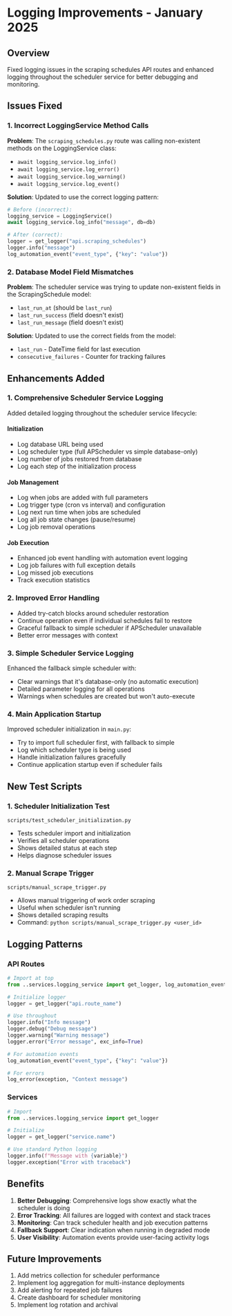 # Logging Improvements - January 2025

## Overview
Fixed logging issues in the scraping schedules API routes and enhanced logging throughout the scheduler service for better debugging and monitoring.

## Issues Fixed

### 1. Incorrect LoggingService Method Calls
**Problem**: The `scraping_schedules.py` route was calling non-existent methods on the LoggingService class:
- `await logging_service.log_info()` 
- `await logging_service.log_error()`
- `await logging_service.log_warning()`
- `await logging_service.log_event()`

**Solution**: Updated to use the correct logging pattern:
```python
# Before (incorrect):
logging_service = LoggingService()
await logging_service.log_info("message", db=db)

# After (correct):
logger = get_logger("api.scraping_schedules")
logger.info("message")
log_automation_event("event_type", {"key": "value"})
```

### 2. Database Model Field Mismatches
**Problem**: The scheduler service was trying to update non-existent fields in the ScrapingSchedule model:
- `last_run_at` (should be `last_run`)
- `last_run_success` (field doesn't exist)
- `last_run_message` (field doesn't exist)

**Solution**: Updated to use the correct fields from the model:
- `last_run` - DateTime field for last execution
- `consecutive_failures` - Counter for tracking failures

## Enhancements Added

### 1. Comprehensive Scheduler Service Logging
Added detailed logging throughout the scheduler service lifecycle:

#### Initialization
- Log database URL being used
- Log scheduler type (full APScheduler vs simple database-only)
- Log number of jobs restored from database
- Log each step of the initialization process

#### Job Management
- Log when jobs are added with full parameters
- Log trigger type (cron vs interval) and configuration
- Log next run time when jobs are scheduled
- Log all job state changes (pause/resume)
- Log job removal operations

#### Job Execution
- Enhanced job event handling with automation event logging
- Log job failures with full exception details
- Log missed job executions
- Track execution statistics

### 2. Improved Error Handling
- Added try-catch blocks around scheduler restoration
- Continue operation even if individual schedules fail to restore
- Graceful fallback to simple scheduler if APScheduler unavailable
- Better error messages with context

### 3. Simple Scheduler Service Logging
Enhanced the fallback simple scheduler with:
- Clear warnings that it's database-only (no automatic execution)
- Detailed parameter logging for all operations
- Warnings when schedules are created but won't auto-execute

### 4. Main Application Startup
Improved scheduler initialization in `main.py`:
- Try to import full scheduler first, with fallback to simple
- Log which scheduler type is being used
- Handle initialization failures gracefully
- Continue application startup even if scheduler fails

## New Test Scripts

### 1. Scheduler Initialization Test
`scripts/test_scheduler_initialization.py`
- Tests scheduler import and initialization
- Verifies all scheduler operations
- Shows detailed status at each step
- Helps diagnose scheduler issues

### 2. Manual Scrape Trigger
`scripts/manual_scrape_trigger.py`
- Allows manual triggering of work order scraping
- Useful when scheduler isn't running
- Shows detailed scraping results
- Command: `python scripts/manual_scrape_trigger.py <user_id>`

## Logging Patterns

### API Routes
```python
# Import at top
from ..services.logging_service import get_logger, log_automation_event, log_error

# Initialize logger
logger = get_logger("api.route_name")

# Use throughout
logger.info("Info message")
logger.debug("Debug message")
logger.warning("Warning message")
logger.error("Error message", exc_info=True)

# For automation events
log_automation_event("event_type", {"key": "value"})

# For errors
log_error(exception, "Context message")
```

### Services
```python
# Import
from ..services.logging_service import get_logger

# Initialize
logger = get_logger("service.name")

# Use standard Python logging
logger.info(f"Message with {variable}")
logger.exception("Error with traceback")
```

## Benefits

1. **Better Debugging**: Comprehensive logs show exactly what the scheduler is doing
2. **Error Tracking**: All failures are logged with context and stack traces  
3. **Monitoring**: Can track scheduler health and job execution patterns
4. **Fallback Support**: Clear indication when running in degraded mode
5. **User Visibility**: Automation events provide user-facing activity logs

## Future Improvements

1. Add metrics collection for scheduler performance
2. Implement log aggregation for multi-instance deployments
3. Add alerting for repeated job failures
4. Create dashboard for scheduler monitoring
5. Implement log rotation and archival